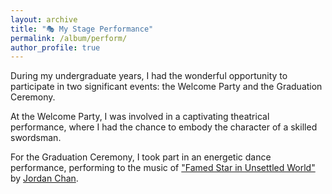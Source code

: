 ```yaml
---
layout: archive
title: "🎭 My Stage Performance"
permalink: /album/perform/
author_profile: true
---
```


During my undergraduate years, I had the wonderful opportunity to participate in two significant events: the Welcome Party and the Graduation Ceremony. 

At the Welcome Party, I was involved in a captivating theatrical performance, where I had the chance to embody the character of a skilled swordsman.

For the Graduation Ceremony, I took part in an energetic dance performance, performing to the music of ["Famed Star in Unsettled World"](https://www.youtube.com/watch?v=maDcak9bJH4) by [Jordan Chan](https://en.wikipedia.org/wiki/Jordan_Chan).


